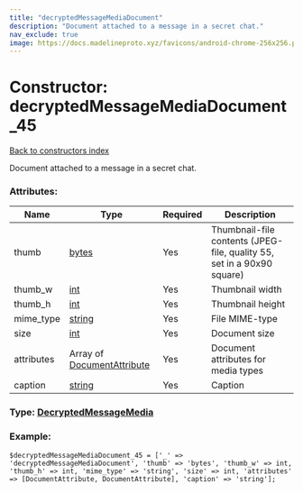 ```yaml
---
title: "decryptedMessageMediaDocument"
description: "Document attached to a message in a secret chat."
nav_exclude: true
image: https://docs.madelineproto.xyz/favicons/android-chrome-256x256.png
---
```

# Constructor: decryptedMessageMediaDocument\_45  
[Back to constructors index](/API_docs/constructors/index.html)



Document attached to a message in a secret chat.

### Attributes:

| Name     |    Type       | Required | Description |
|----------|---------------|----------|-------------|
|thumb|[bytes](/API_docs/types/bytes.html) | Yes|Thumbnail-file contents (JPEG-file, quality 55, set in a 90x90 square)|
|thumb\_w|[int](/API_docs/types/int.html) | Yes|Thumbnail width|
|thumb\_h|[int](/API_docs/types/int.html) | Yes|Thumbnail height|
|mime\_type|[string](/API_docs/types/string.html) | Yes|File MIME-type|
|size|[int](/API_docs/types/int.html) | Yes|Document size|
|attributes|Array of [DocumentAttribute](/API_docs/types/DocumentAttribute.html) | Yes|Document attributes for media types|
|caption|[string](/API_docs/types/string.html) | Yes|Caption|



### Type: [DecryptedMessageMedia](/API_docs/types/DecryptedMessageMedia.html)


### Example:

```
$decryptedMessageMediaDocument_45 = ['_' => 'decryptedMessageMediaDocument', 'thumb' => 'bytes', 'thumb_w' => int, 'thumb_h' => int, 'mime_type' => 'string', 'size' => int, 'attributes' => [DocumentAttribute, DocumentAttribute], 'caption' => 'string'];
```  
